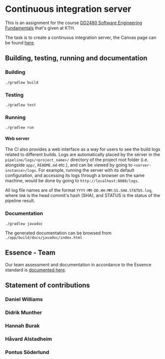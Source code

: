 # Continuous integration server

This is an assignment for the course [DD2480 Software Engineering Fundamentals](https://www.kth.se/student/kurser/kurs/DD2480?l=en) that's given at KTH.

The task is to create a continuous integration server, the Canvas page can be found [here](https://canvas.kth.se/courses/37918/assignments/235346).

## Building, testing, running and documentation

### Building

`./gradlew build`

### Testing

`./gradlew test`

### Running

`./gradlew run`

#### Web server

The CI also provides a web interface as a way for users to see the build logs related to different builds. Logs are
automatically placed by the server in the `pipeline/logs/<project_name>/` directory of the project root folder (i.e.
alongside `app/`, `README.md` etc.), and can be viewed by going to `<server-instance>/logs`. For example, running the
server with its default configuration, and accessing its logs through a browser on the same machine, would be done by
going to `http://localhost:8080/logs`.

All log file names are of the format `YYYY-MM-DD.HH:MM:SS.SHA.STATUS.log`, where `SHA` is the head commit's hash (SHA),
and STATUS is the status of the pipeline result.

### Documentation

`./gradlew javadoc`

The generated documentation can be browsed from `./app/build/docs/javadoc/index.html`

## Essence - Team

Our team assessment and documentation in accordance to the Essence standard is [documented here](./Essence.md).

## Statement of contributions

### Daniel Williams

### Didrik Munther

### Hannah Burak

### Håvard Alstadheim

### Pontus Söderlund
